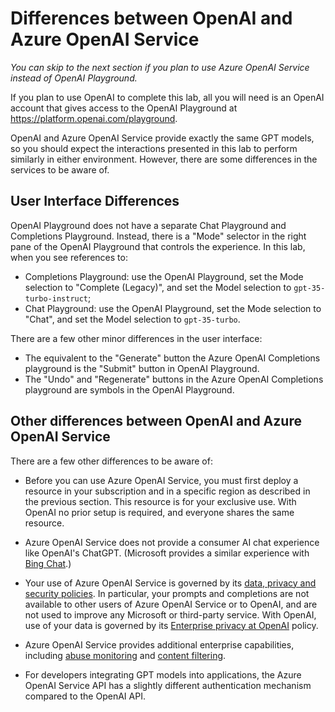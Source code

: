 # Differences between OpenAI and Azure OpenAI Service

*You can skip to the next section if you plan to use Azure OpenAI Service instead of OpenAI Playground.*

If you plan to use OpenAI to complete this lab, all you will need is an OpenAI account that gives access to the OpenAI Playground at https://platform.openai.com/playground. 
 
OpenAI and Azure OpenAI Service provide exactly the same GPT models, so you should expect the interactions presented in this lab to perform similarly in either environment. However, there are some differences in the services to be aware of.

## User Interface Differences

OpenAI Playground does not have a separate Chat Playground and Completions Playground. Instead, there is a "Mode" selector in the right pane of the OpenAI Playground that controls the experience. In this lab, when you see references to:

* Completions Playground: use the OpenAI Playground, set the Mode selection to "Complete (Legacy)", and set the Model selection to `gpt-35-turbo-instruct`;
* Chat Playground: use the OpenAI Playground, set the Mode selection to "Chat", and set the Model selection to `gpt-35-turbo`.

There are a few other minor differences in the user interface:

* The equivalent to the "Generate" button the Azure OpenAI Completions playground is the "Submit" button in OpenAI Playground. 
* The "Undo" and "Regenerate" buttons in the Azure OpenAI Completions playground are symbols in the OpenAI Playground.

## Other differences between OpenAI and Azure OpenAI Service

There are a few other differences to be aware of:

* Before you can use Azure OpenAI Service, you must first deploy a resource in your subscription and in a specific region as described in the previous section. This resource is for your exclusive use. With OpenAI no prior setup is required, and everyone shares the same resource.

* Azure OpenAI Service does not provide a consumer AI chat experience like OpenAI's ChatGPT. (Microsoft provides a similar experience with [Bing Chat](https://www.bing.com/chat).)

* Your use of Azure OpenAI Service is governed by its [data, privacy and security policies](https://learn.microsoft.com/en-us/legal/cognitive-services/openai/data-privacy). In particular, your prompts and completions are not available to other users of Azure OpenAI Service or to OpenAI, and are not used to improve any Microsoft or third-party service. With OpenAI, use of your data is governed by its [Enterprise privacy at OpenAI](https://openai.com/enterprise-privacy) policy.

* Azure OpenAI Service provides additional enterprise capabilities, including [abuse monitoring](https://learn.microsoft.com/en-us/azure/ai-services/openai/concepts/abuse-monitoring) and [content filtering](https://learn.microsoft.com/en-us/azure/ai-services/openai/concepts/content-filter).

* For developers integrating GPT models into applications, the Azure OpenAI Service API has a slightly different authentication mechanism compared to the OpenAI API. 